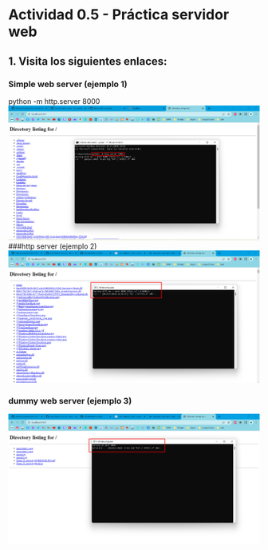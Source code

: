 # Actividad 0.5 - Práctica servidor web
## 1. Visita los siguientes enlaces:
### Simple web server (ejemplo 1)
python -m http.server 8000  
![imagen1](Ejercicio1/Actividad1.png)
###http server (ejemplo 2)
![imagen2](Ejercicio1/Actividad2.png)
### dummy web server (ejemplo 3)
![imagen3](Ejercicio1/Actividad3.png)
